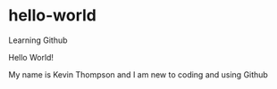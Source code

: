 # hello-world
Learning Github

Hello World!

My name is Kevin Thompson and I am new to coding and using Github
